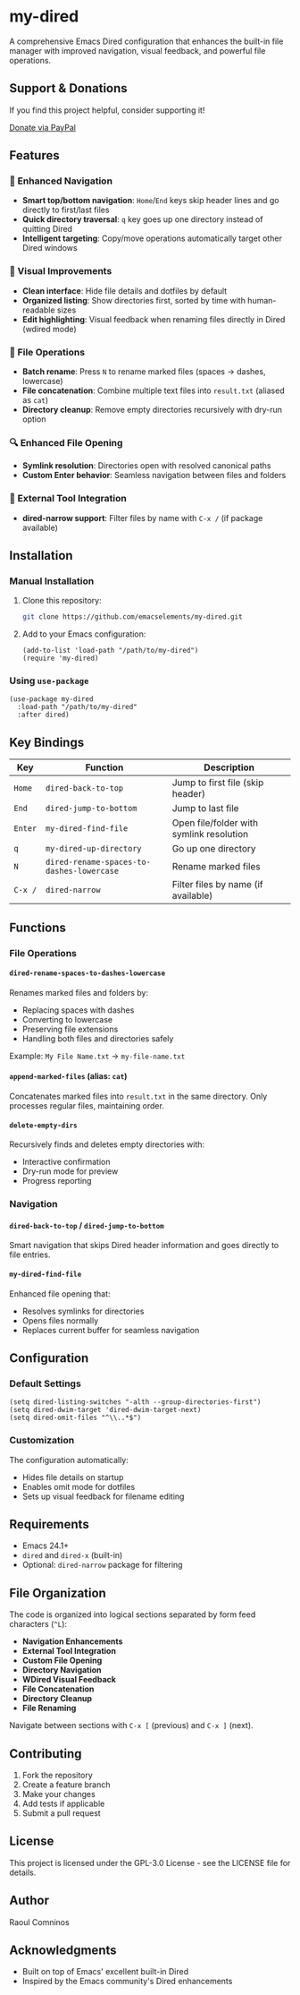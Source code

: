 # my-dired

A comprehensive Emacs Dired configuration that enhances the built-in file manager with improved navigation, visual feedback, and powerful file operations.

## Support & Donations

If you find this project helpful, consider supporting it!

[Donate via PayPal](https://www.paypal.com/paypalme/revrari)

## Features

### 🧭 Enhanced Navigation
- **Smart top/bottom navigation**: `Home`/`End` keys skip header lines and go directly to first/last files
- **Quick directory traversal**: `q` key goes up one directory instead of quitting Dired
- **Intelligent targeting**: Copy/move operations automatically target other Dired windows

### 🎨 Visual Improvements
- **Clean interface**: Hide file details and dotfiles by default
- **Organized listing**: Show directories first, sorted by time with human-readable sizes
- **Edit highlighting**: Visual feedback when renaming files directly in Dired (wdired mode)

### 🔧 File Operations
- **Batch rename**: Press `N` to rename marked files (spaces → dashes, lowercase)
- **File concatenation**: Combine multiple text files into `result.txt` (aliased as `cat`)
- **Directory cleanup**: Remove empty directories recursively with dry-run option

### 🔍 Enhanced File Opening
- **Symlink resolution**: Directories open with resolved canonical paths
- **Custom Enter behavior**: Seamless navigation between files and folders

### 🔌 External Tool Integration
- **dired-narrow support**: Filter files by name with `C-x /` (if package available)

## Installation

### Manual Installation

1. Clone this repository:
   ```bash
   git clone https://github.com/emacselements/my-dired.git
   ```

2. Add to your Emacs configuration:
   ```elisp
   (add-to-list 'load-path "/path/to/my-dired")
   (require 'my-dired)
   ```

### Using `use-package`

```elisp
(use-package my-dired
  :load-path "/path/to/my-dired"
  :after dired)
```

## Key Bindings

| Key | Function | Description |
|-----|----------|-------------|
| `Home` | `dired-back-to-top` | Jump to first file (skip header) |
| `End` | `dired-jump-to-bottom` | Jump to last file |
| `Enter` | `my-dired-find-file` | Open file/folder with symlink resolution |
| `q` | `my-dired-up-directory` | Go up one directory |
| `N` | `dired-rename-spaces-to-dashes-lowercase` | Rename marked files |
| `C-x /` | `dired-narrow` | Filter files by name (if available) |

## Functions

### File Operations

#### `dired-rename-spaces-to-dashes-lowercase`
Renames marked files and folders by:
- Replacing spaces with dashes
- Converting to lowercase
- Preserving file extensions
- Handling both files and directories safely

Example: `My File Name.txt` → `my-file-name.txt`

#### `append-marked-files` (alias: `cat`)
Concatenates marked files into `result.txt` in the same directory. Only processes regular files, maintaining order.

#### `delete-empty-dirs`
Recursively finds and deletes empty directories with:
- Interactive confirmation
- Dry-run mode for preview
- Progress reporting

### Navigation

#### `dired-back-to-top` / `dired-jump-to-bottom`
Smart navigation that skips Dired header information and goes directly to file entries.

#### `my-dired-find-file`
Enhanced file opening that:
- Resolves symlinks for directories
- Opens files normally
- Replaces current buffer for seamless navigation

## Configuration

### Default Settings
```elisp
(setq dired-listing-switches "-alth --group-directories-first")
(setq dired-dwim-target 'dired-dwim-target-next)
(setq dired-omit-files "^\\..*$")
```

### Customization
The configuration automatically:
- Hides file details on startup
- Enables omit mode for dotfiles
- Sets up visual feedback for filename editing

## Requirements

- Emacs 24.1+
- `dired` and `dired-x` (built-in)
- Optional: `dired-narrow` package for filtering

## File Organization

The code is organized into logical sections separated by form feed characters (`^L`):

- **Navigation Enhancements**
- **External Tool Integration** 
- **Custom File Opening**
- **Directory Navigation**
- **WDired Visual Feedback**
- **File Concatenation**
- **Directory Cleanup**
- **File Renaming**

Navigate between sections with `C-x [` (previous) and `C-x ]` (next).

## Contributing

1. Fork the repository
2. Create a feature branch
3. Make your changes
4. Add tests if applicable
5. Submit a pull request

## License

This project is licensed under the GPL-3.0 License - see the LICENSE file for details.

## Author

Raoul Comninos

## Acknowledgments

- Built on top of Emacs' excellent built-in Dired
- Inspired by the Emacs community's Dired enhancements